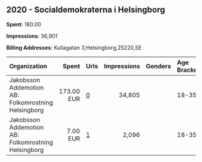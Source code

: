 ## 2020 - Socialdemokraterna i Helsingborg 
**Spent**: 180.00

**Impressions**: 36,901

**Billing Addresses**: Kullagatan 3,Helsingborg,25220,SE

|Organization|Spent|Urls|Impressions|Genders|Age Brackets|Country Codes|
|:---|---:|:---|---:|:---|:---|:---|
|Jakobsson Addemotion AB: Folkomrostning Helsingborg|173.00 EUR|[0](https://www.snap.com/political-ads/asset/e5bed251b34e40e3386eda36c8ecf866d3c50628fb9d616f012205ad1ad29e11?mediaType=png)|34,805||18-35|sweden|
|Jakobsson Addemotion AB: Folkomrostning Helsingborg|7.00 EUR|[1](https://www.snap.com/political-ads/asset/c3fbecd10e41ae2f856a2644e2918deffe8ab2c155115c5f5619e58b35e95736?mediaType=png)|2,096||18-35|sweden|
